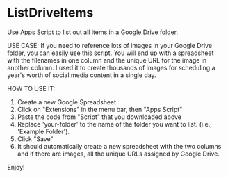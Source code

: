 # ListDriveItems
Use Apps Script to list out all items in a Google Drive folder.

USE CASE: If you need to reference lots of images in your Google Drive folder, you can easily use this script. You will end up with a spreadsheet with the filenames in one column and the unique URL for the image in another column. I used it to create thousands of images for scheduling a year's worth of social media content in a single day.

HOW TO USE IT:

1. Create a new Google Spreadsheet
2. Click on "Extensions" in the menu bar, then "Apps Script"
3. Paste the code from "Script" that you downloaded above
4. Replace 'your-folder' to the name of the folder you want to list. (i.e., 'Example Folder').
5. Click "Save"
6. It should automatically create a new spreadsheet with the two columns and if there are images, all the unique URLs assigned by Google Drive.

Enjoy!
